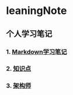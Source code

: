 # leaningNote
## 个人学习笔记
### 1. [Markdown学习笔记](./Markdown语法/README.md) 
### 2. [知识点](知识点/README.md) 
### 3. [架构师](架构师/README.md) 

